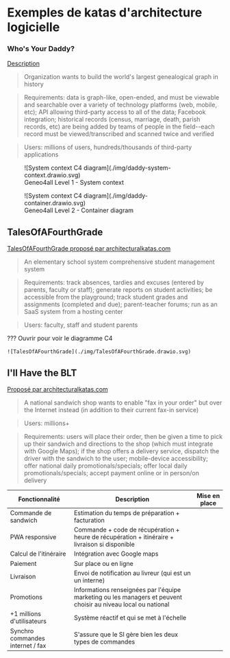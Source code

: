 # Exemples de katas d'architecture logicielle

### Who's Your Daddy?

[Description](https://www.architecturalkatas.com/kata.html?kata=WhosYourDaddy.json)

> Organization wants to build the world's largest genealogical graph in history

> Requirements: data is graph-like, open-ended, and must be viewable and searchable over a variety of technology platforms (web, mobile, etc); API allowing third-party access to all of the data; Facebook integration; historical records (census, marriage, death, parish records, etc) are being added by teams of people in the field--each record must be viewed/transcribed and scanned twice and verified

> Users: millions of users, hundreds/thousands of third-party applications

<figure markdown="span">
  ![System context C4 diagram](./img/daddy-system-context.drawio.svg)
  <figcaption>Geneo4all Level 1 - System context</figcaption>
</figure>

<figure markdown="span">
  ![System context C4 diagram](./img/daddy-container.drawio.svg)
  <figcaption>Geneo4all Level 2 - Container diagram</figcaption>
</figure>

## TalesOfAFourthGrade

[TalesOfAFourthGrade proposé par architecturalkatas.com](https://www.architecturalkatas.com/kata.html?kata=TalesOfAFourthGrade.json)

> An elementary school system comprehensive student management system

> Requirements: track absences, tardies and excuses (entered by parents, faculty or staff); generate reports on student activities; be accessible from the playground; track student grades and assignments (completed and due); parent-teacher forums; run as an SaaS system from a hosting center

> Users: faculty, staff and student parents

??? Ouvrir pour voir le diagramme C4

    ![TalesOfAFourthGrade](./img/TalesOfAFourthGrade.drawio.svg)

## I'll Have the BLT

[Proposé par architecturalkatas.com](https://www.architecturalkatas.com/kata.html?kata=BLT.json)

> A national sandwich shop wants to enable "fax in your order" but over the Internet instead (in addition to their current fax-in service)

> Users: millions+

> Requirements: users will place their order, then be given a time to pick up their sandwich and directions to the shop (which must integrate with Google Maps); if the shop offers a delivery service, dispatch the driver with the sandwich to the user; mobile-device accessibility; offer national daily promotionals/specials; offer local daily promotionals/specials; accept payment online or in person/on delivery

| **Fonctionnalité**               | **Description**                                                                                                | **Mise en place** |
| -------------------------------- | -------------------------------------------------------------------------------------------------------------- | ----------------- |
| Commande de sandwich             | Estimation du temps de préparation + facturation                                                               |                   |
| PWA responsive                   | Commande + code de récupération + heure de récupération + itinéraire + livraison si disponible                 |                   |
| Calcul de l'itinéraire           | Intégration avec Google maps                                                                                   |                   |
| Paiement                         | Sur place ou en ligne                                                                                          |                   |
| Livraison                        | Envoi de notification au livreur (qui est un un interne)                                                       |                   |
| Promotions                       | Informations renseignées par l'équipe marketing ou les managers et peuvent choisir au niveau local ou national |                   |
| +1 millions d'utilisateurs       | Système réactif et qui se met à l'échelle                                                                      |                   |
| Synchro commandes internet / fax | S'assure que le SI gère bien les deux types de commandes                                                       |                   |
